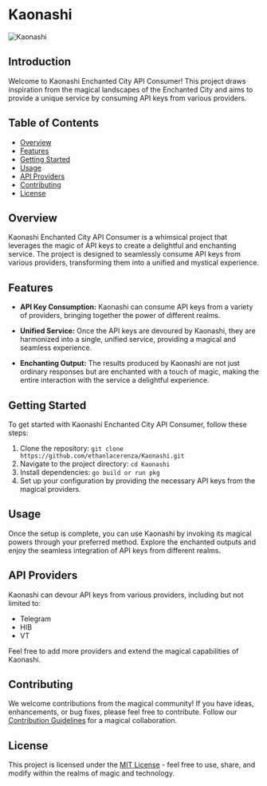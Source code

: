 # Kaonashi 
![Kaonashi](https://github.com/ethanlacerenza/Kaonashi/assets/71321892/26cfe816-9f51-409f-add4-28ee4c98f67c)

## Introduction

Welcome to Kaonashi Enchanted City API Consumer! This project draws inspiration from the magical landscapes of the Enchanted City and aims to provide a unique service by consuming API keys from various providers.

## Table of Contents

- [Overview](#overview)
- [Features](#features)
- [Getting Started](#getting-started)
- [Usage](#usage)
- [API Providers](#api-providers)
- [Contributing](#contributing)
- [License](#license)

## Overview

Kaonashi Enchanted City API Consumer is a whimsical project that leverages the magic of API keys to create a delightful and enchanting service. The project is designed to seamlessly consume API keys from various providers, transforming them into a unified and mystical experience.

## Features

- **API Key Consumption:** Kaonashi can consume API keys from a variety of providers, bringing together the power of different realms.

- **Unified Service:** Once the API keys are devoured by Kaonashi, they are harmonized into a single, unified service, providing a magical and seamless experience.

- **Enchanting Output:** The results produced by Kaonashi are not just ordinary responses but are enchanted with a touch of magic, making the entire interaction with the service a delightful experience.

## Getting Started

To get started with Kaonashi Enchanted City API Consumer, follow these steps:

1. Clone the repository: `git clone https://github.com/ethanlacerenza/Kaonashi.git`
2. Navigate to the project directory: `cd Kaonashi`
3. Install dependencies: `go build or run pkg`
4. Set up your configuration by providing the necessary API keys from the magical providers.

## Usage

Once the setup is complete, you can use Kaonashi by invoking its magical powers through your preferred method. Explore the enchanted outputs and enjoy the seamless integration of API keys from different realms.

## API Providers

Kaonashi can devour API keys from various providers, including but not limited to:
- Telegram
- HIB
- VT

Feel free to add more providers and extend the magical capabilities of Kaonashi.

## Contributing

We welcome contributions from the magical community! If you have ideas, enhancements, or bug fixes, please feel free to contribute. Follow our [Contribution Guidelines](CONTRIBUTING.md) for a magical collaboration.

## License

This project is licensed under the [MIT License](LICENSE.md) - feel free to use, share, and modify within the realms of magic and technology.

